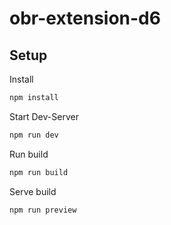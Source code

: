# obr-extension-d6

## Setup

Install

```bash
npm install
```

Start Dev-Server

```bash
npm run dev
```

Run build

```bash
npm run build
```

Serve build

```bash
npm run preview
```
